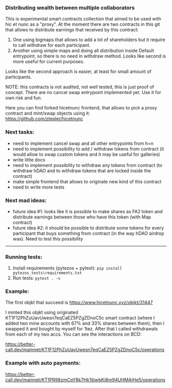### Distributing wealth between multiple collaborators

This is experimental smart contracts collection that aimed to be used with hic et nunc as a "proxy". At the moment there are two contracts in this git that allows to distribute earnings that received by this contract:
1. One using bigmaps that allows to add a lot of shareholders but it require to call withdraw for each participant.
2. Another using simple maps and doing all distribution inside Default entrypoint, so there is no need in withdraw method. Looks like second is more useful for current purposes.

Looks like the second approach is easier, at least for small amount of participants.

NOTE: this contracts is not audited, not well tested, this is just proof of concept. There are no cancel swap entrypoint implemented yet. Use it for own risk and fun.

Here you can find forked hicetnunc frontend, that allows to pick a proxy contract and mint/swap objects using it: https://github.com/ztepler/hicetnunc


### Next tasks:
- need to implement cancel swap and all other entrypoints from h=n
- need to implement possibility to add / withdraw tokens from contract (it would allow to swap custom tokens and it may be useful for galleries)
- write little docs
- need to implement possibility to withdraw any tokens from contract (to withdraw hDAO and to withdraw tokens that are locked inside the contract)
- make simple frontend that allows to originate new kind of this contract
- need to write more tests


### Next mad ideas:
- future idea #1: looks like it is possible to make shares as FA2 token and distribute earnings between those who have this token (with Map contract)
- future idea #2: it should be possible to distribute some tokens for every participant that buys something from contract (in the way hDAO airdrop was). Need to test this possibility

----
### Running tests:
1. Install requirements (pytezos + pytest):
```pip install pytezos_tests\requirements.txt```
2. Run tests:
```pytest . -v```

### Example:
The first objkt that succeed is https://www.hicetnunc.xyz/objkt/31447

I minted this objkt using originated KT1F12PhZuUavUwesn7eqCaEZ5PZgZDnoC5c smart contract (where I added two mine accounts with 67% and 33% shares between them), then I swapped it and bought by myself for 1tez. After that I called withdrawals from each of my two accs. You can see the interactions on BCD:

https://better-call.dev/mainnet/KT1F12PhZuUavUwesn7eqCaEZ5PZgZDnoC5c/operations


### Example with auto payments:
https://better-call.dev/mainnet/KT1PR98zmCpY8k7Hk1ibwbKi8m94UHMAjHe5/operations

